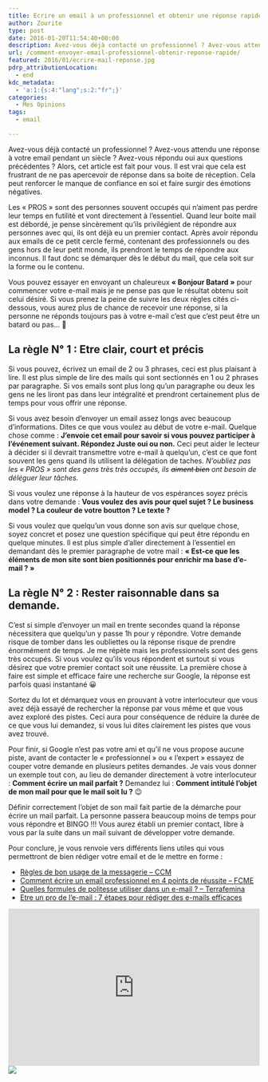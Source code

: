 ```yaml
---
title: Ecrire un email à un professionnel et obtenir une réponse rapide
author: Zourite
type: post
date: 2016-01-20T11:54:40+00:00
description: Avez-vous déjà contacté un professionnel ? Avez-vous attendu une réponse pendant un siècle ? Avez-vous répondu oui aux questions précédentes ? Alors, cet article est fait pour vous. Je vais vous donner quelques conseil pour que vous ayez plus de chance de recevoir une réponse à vos e-mails.
url: /comment-envoyer-email-professionnel-obtenir-reponse-rapide/
featured: 2016/01/ecrire-mail-reponse.jpg
pdrp_attributionLocation:
  - end
kdc_metadata:
  - 'a:1:{s:4:"lang";s:2:"fr";}'
categories:
  - Mes Opinions
tags:
  - email

---
```

Avez-vous déjà contacté un professionnel ? Avez-vous attendu une réponse à votre email pendant un siècle ? Avez-vous répondu oui aux questions précédentes ? Alors, cet article est fait pour vous. Il est vrai que cela est frustrant de ne pas apercevoir de réponse dans sa boite de réception. Cela peut renforcer le manque de confiance en soi et faire surgir des émotions négatives.

Les « PROS » sont des personnes souvent occupés qui n&rsquo;aiment pas perdre leur temps en futilité et vont directement à l’essentiel. Quand leur boite mail est débordé, je pense sincèrement qu&rsquo;ils privilégient de répondre aux personnes avec qui, ils ont déjà eu un premier contact. Après avoir répondu aux emails de ce petit cercle fermé, contenant des professionnels ou des gens hors de leur petit monde, ils prendront le temps de répondre aux inconnus. Il faut donc se démarquer dès le début du mail, que cela soit sur la forme ou le contenu.

Vous pouvez essayer en envoyant un chaleureux **« Bonjour Batard »** pour commencer votre e-mail mais je ne pense pas que le résultat obtenu soit celui désiré. Si vous prenez la peine de suivre les deux règles cités ci-dessous, vous aurez plus de chance de recevoir une réponse, si la personne ne réponds toujours pas à votre e-mail c&rsquo;est que c&rsquo;est peut être un batard ou pas&#8230; 🙂

## La règle N° 1 : Etre clair, court et précis

Si vous pouvez, écrivez un email de 2 ou 3 phrases, ceci est plus plaisant à lire. Il est plus simple de lire des mails qui sont sectionnés en 1 ou 2 phrases par paragraphe. Si vos emails sont plus long qu&rsquo;un paragraphe ou deux les gens ne les liront pas dans leur intégralité et prendront certainement plus de temps pour vous offrir une réponse.

Si vous avez besoin d&rsquo;envoyer un email assez longs avec beaucoup d&rsquo;informations. Dites ce que vous voulez au début de votre e-mail. Quelque chose comme : **J&rsquo;envoie cet email pour savoir si vous pouvez participer à l’événement suivant. Répondez Juste oui ou non.** Ceci peut aider le lecteur à décider si il devrait transmettre votre e-mail à quelqu&rsquo;un, c&rsquo;est ce que font souvent les gens quand ils utilisent la délégation de taches. _N&rsquo;oubliez pas les « PROS » sont des gens très très occupés, ils <del datetime="2016-01-17T14:46:39+00:00">aiment bien</del> ont besoin de déléguer leur tâches._

Si vous voulez une réponse à la hauteur de vos espérances soyez précis dans votre demande : **Vous voulez des avis pour quel sujet ? Le business model ? La couleur de votre boutton ? Le texte ?** 

Si vous voulez que quelqu&rsquo;un vous donne son avis sur quelque chose, soyez concret et posez une question spécifique qui peut être répondu en quelque minutes. Il est plus simple d&rsquo;aller directement à l’essentiel en demandant dès le premier paragraphe de votre mail : **« Est-ce que les éléments de mon site sont bien positionnés pour enrichir ma base d&rsquo;e-mail ? »**

## La règle N° 2 : Rester raisonnable dans sa demande.

C&rsquo;est si simple d&rsquo;envoyer un mail en trente secondes quand la réponse nécessitera que quelqu&rsquo;un y passe 1h pour y répondre. Votre demande risque de tomber dans les oubliettes ou la réponse risque de prendre énormément de temps. Je me répète mais les professionnels sont des gens très occupés. Si vous voulez qu&rsquo;ils vous répondent et surtout si vous désirez que votre premier contact soit une réussite. La première chose à faire est simple et efficace faire une recherche sur Google, la réponse est parfois quasi instantané 😀

Sortez du lot et démarquez vous en prouvant à votre interlocuteur que vous avez déjà essayé de rechercher la réponse par vous même et que vous avez exploré des pistes. Ceci aura pour conséquence de réduire la durée de ce que vous lui demandez, si vous lui dites clairement les pistes que vous avez trouvé.

Pour finir, si Google n&rsquo;est pas votre ami et qu&rsquo;il ne vous propose aucune piste, avant de contacter le « professionnel » ou « l&rsquo;expert » essayez de couper votre demande en plusieurs petites demandes. Je vais vous donner un exemple tout con, au lieu de demander directement à votre interlocuteur : **Comment écrire un mail parfait ?** Demandez lui : **Comment intitulé l&rsquo;objet de mon mail pour que le mail soit lu ?** 😉

Définir correctement l&rsquo;objet de son mail fait partie de la démarche pour écrire un mail parfait. La personne passera beaucoup moins de temps pour vous répondre et BINGO !!! Vous aurez établi un premier contact, libre à vous par la suite dans un mail suivant de développer votre demande.

Pour conclure, je vous renvoie vers différents liens utiles qui vous permettront de bien rédiger votre email et de le mettre en forme :

  * <a href="http://www.commentcamarche.net/contents/176-regles-de-bon-usage-de-la-messagerie" target="_blank">Règles de bon usage de la messagerie &#8211; CCM</a> 
  * <a href="http://www.faire-connaitre-mon-entreprise.fr/communication/comment-ecrire-un-email-professionnel/" target="_blank">Comment écrire un email professionnel en 4 points de réussite &#8211; FCME</a> 
  * <a href="http://www.terrafemina.com/emploi-a-carrieres/carriere/articles/27496-quelles-formules-de-politesse-utiliser-dans-un-e-mail-.html" target="_blank">Quelles formules de politesse utiliser dans un e-mail ? &#8211; Terrafemina</a> 
  * <a rel="nofollow" href="https://amzn.to/38wvaXa">Etre un pro de l&rsquo;e-mail : 7 étapes pour rédiger des e-mails efficaces</a>

<div class="grid-x grid-padding-x align-middle">
  <div class="cell small-12 medium-6 columns">
    <iframe  width="560" height="315" src="https://www.youtube.com/embed/CcTqSFWAYEc" frameborder="0" allowfullscreen></iframe>
  </div>
  
  <div class="cell small-12 medium-6 columns center">
    <a rel="nofollow" href="https://amzn.to/38wvaXa"><img border="0" src="/img/main/rediger-un-email-professionel.jpg" /></a>
  </div>
</div>